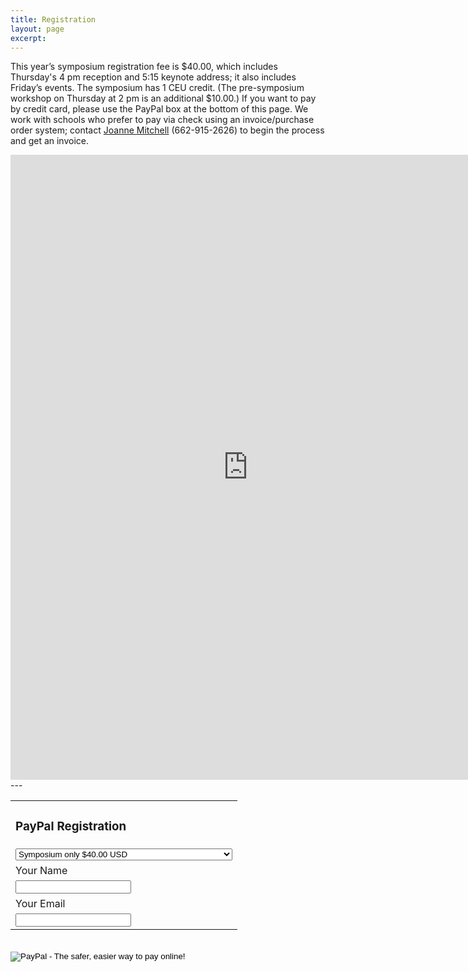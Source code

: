 ```yaml
---
title: Registration 
layout: page
excerpt: 
---
```

This year’s symposium registration fee is $40.00, which includes Thursday's 4 pm reception and 5:15 keynote address; it also includes Friday’s events. The symposium has 1 CEU credit. (The pre-symposium workshop on Thursday at 2 pm is an additional $10.00.) If you want to pay by credit card, please use the PayPal box at the bottom of this page. We work with schools who prefer to pay via check using an invoice/purchase order system; contact [Joanne Mitchell](mailto:jsmitch1@olemiss.edu) (662-915-2626) to begin the process and get an invoice.

<iframe src="https://docs.google.com/forms/d/e/1FAIpQLSdqsva6-YPl7r-IqTE9lZWoIthotL84XQIgd3nwT4N-5l8gSQ/viewform?embedded=true" width="760" height="1000" frameborder="0" marginheight="0" marginwidth="0">Loading...</iframe>
---
<form action="https://www.paypal.com/cgi-bin/webscr" method="post" target="_top">
<input type="hidden" name="cmd" value="_s-xclick">
<input type="hidden" name="hosted_button_id" value="LJ4TP56L256E8">
<table>
	<tr><td><input type="hidden" name="on0" value="TCW 2017 Registration"><h3>PayPal Registration</h3></td></tr><tr><td><select name="os0">
	<option value="Symposium only">Symposium only $40.00 USD</option>
	<option value="Symposium & Thursday's WTW workshop">Symposium & Thursday's WTW workshop $50.00 USD</option>
</select> </td></tr>
<tr><td><input type="hidden" name="on1" value="Your Name">Your Name</td></tr><tr><td><input type="text" name="os1" maxlength="200"></td></tr>
<tr><td><input type="hidden" name="on2" value="Your Email">Your Email</td></tr><tr><td><input type="text" name="os2" maxlength="200"></td></tr>
</table>
<br/>
<input type="hidden" name="currency_code" value="USD">
<input type="image" src="https://www.paypalobjects.com/en_US/i/btn/btn_buynowCC_LG.gif" border="0" name="submit" alt="PayPal - The safer, easier way to pay online!">
<img alt="" border="0" src="https://www.paypalobjects.com/en_US/i/scr/pixel.gif" width="1" height="1">
</form>

